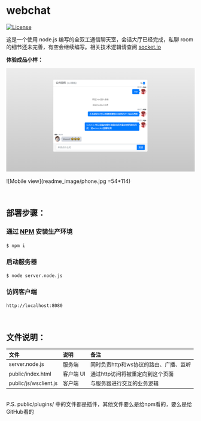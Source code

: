 # webchat

[![License](https://img.shields.io/github/license/kingsora/overlayscrollbars.svg?style=flat-square)](https://github.com/siteson/webchat/blob/main/LICENSE)

这是一个使用 node.js 编写的全双工通信聊天室，会话大厅已经完成，私聊 room 的细节还未完善，有空会继续编写。相关技术逻辑请查阅 [socket.io](https://socket.io/docs/v3)

**体验成品小样：** 

![Desktop view](readme_image/desktop.png)

![Mobile view](readme_image/phone.jpg =54*114)

<br>

## 部署步骤：

### 通过 [NPM](https://www.npmjs.com/) 安装生产环境
`$ npm i`

### 启动服务器
`$ node server.node.js`

### 访问客户端
`http://localhost:8080`

<br>

## 文件说明：
|   文件            |   说明    |   备注    |
|   :----            |   :----    | :---- |
|   server.node.js  |  服务端   |  同时负责http和ws协议的路由、广播、监听
|   public/index.html   |   客户端 UI  |   通过http访问将被重定向到这个页面
|   public/js/wsclient.js   |   客户端  |   与服务器进行交互的业务逻辑

<br>
P.S. public/plugins/ 中的文件都是插件，其他文件要么是给npm看的，要么是给GitHub看的